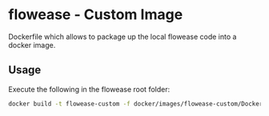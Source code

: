 # flowease - Custom Image

Dockerfile which allows to package up the local flowease code into
a docker image.

## Usage

Execute the following in the flowease root folder:

```bash
docker build -t flowease-custom -f docker/images/flowease-custom/Dockerfile .
```

